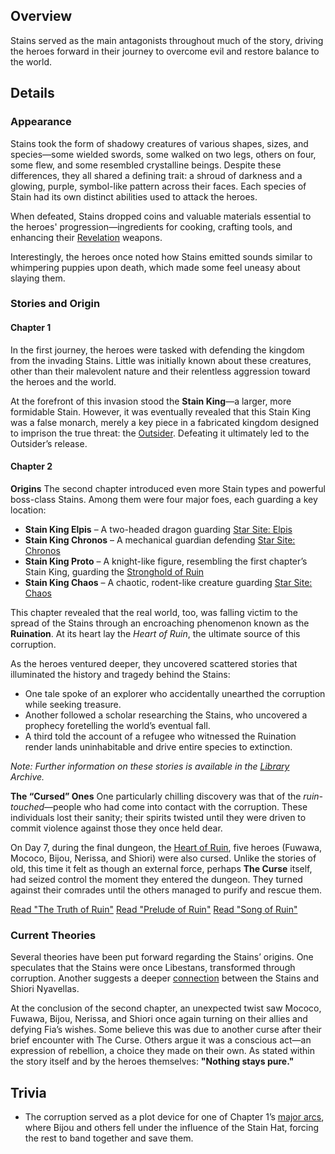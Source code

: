 <!-- title: Stains and Corruption -->
<!-- quote: They brought this upon themselves—Nothing stays pure. -->
<!-- chapters: -1 -->
<!-- images: (Stains Overview #1), (Stains Overview #2), (Stains Concept Art), (Stains in The Chapter 1 Trailer) --->
<!-- model: false -->

## Overview

Stains served as the main antagonists throughout much of the story, driving the heroes forward in their journey to overcome evil and restore balance to the world.

## Details

### Appearance

Stains took the form of shadowy creatures of various shapes, sizes, and species—some wielded swords, some walked on two legs, others on four, some flew, and some resembled crystalline beings. Despite these differences, they all shared a defining trait: a shroud of darkness and a glowing, purple, symbol-like pattern across their faces. Each species of Stain had its own distinct abilities used to attack the heroes.

When defeated, Stains dropped coins and valuable materials essential to the heroes' progression—ingredients for cooking, crafting tools, and enhancing their [Revelation](#entry:revelations-entry) weapons.

Interestingly, the heroes once noted how Stains emitted sounds similar to whimpering puppies upon death, which made some feel uneasy about slaying them.

### Stories and Origin

#### Chapter 1

In the first journey, the heroes were tasked with defending the kingdom from the invading Stains. Little was initially known about these creatures, other than their malevolent nature and their relentless aggression toward the heroes and the world.

At the forefront of this invasion stood the **Stain King**—a larger, more formidable Stain. However, it was eventually revealed that this Stain King was a false monarch, merely a key piece in a fabricated kingdom designed to imprison the true threat: the [Outsider](#entry:outsider-entry). Defeating it ultimately led to the Outsider’s release.

#### Chapter 2

**Origins**
The second chapter introduced even more Stain types and powerful boss-class Stains. Among them were four major foes, each guarding a key location:

- **Stain King Elpis** – A two-headed dragon guarding [Star Site: Elpis](#entry:star-site-elpis-entry)
- **Stain King Chronos** – A mechanical guardian defending [Star Site: Chronos](#entry:star-site-chronos-entry)
- **Stain King Proto** – A knight-like figure, resembling the first chapter’s Stain King, guarding the [Stronghold of Ruin](#entry:stronghold-of-ruin-entry)
- **Stain King Chaos** – A chaotic, rodent-like creature guarding [Star Site: Chaos](#entry:star-site-chaos-entry)

This chapter revealed that the real world, too, was falling victim to the spread of the Stains through an encroaching phenomenon known as the **Ruination**. At its heart lay the _Heart of Ruin_, the ultimate source of this corruption.

As the heroes ventured deeper, they uncovered scattered stories that illuminated the history and tragedy behind the Stains:

- One tale spoke of an explorer who accidentally unearthed the corruption while seeking treasure.
- Another followed a scholar researching the Stains, who uncovered a prophecy foretelling the world’s eventual fall.
- A third told the account of a refugee who witnessed the Ruination render lands uninhabitable and drive entire species to extinction.

_Note: Further information on these stories is available in the [Library](#entry:library-entry) Archive._

**The “Cursed” Ones**
One particularly chilling discovery was that of the _ruin-touched_—people who had come into contact with the corruption. These individuals lost their sanity; their spirits twisted until they were driven to commit violence against those they once held dear.

On Day 7, during the final dungeon, the [Heart of Ruin](#entry:heart-of-ruin-entry), five heroes (Fuwawa, Mococo, Bijou, Nerissa, and Shiori) were also cursed. Unlike the stories of old, this time it felt as though an external force, perhaps **The Curse** itself, had seized control the moment they entered the dungeon. They turned against their comrades until the others managed to purify and rescue them.

[Read "The Truth of Ruin"](#text:the-truth-of-ruin)
[Read "Prelude of Ruin"](#text:prelude-of-ruin)
[Read "Song of Ruin"](#text:song-of-ruin)

### Current Theories

Several theories have been put forward regarding the Stains’ origins. One speculates that the Stains were once Libestans, transformed through corruption. Another suggests a deeper [connection](https://www.reddit.com/r/Hololive/comments/1fbq036/enreco_theory_about_the_stains/) between the Stains and Shiori Nyavellas.

At the conclusion of the second chapter, an unexpected twist saw Mococo, Fuwawa, Bijou, Nerissa, and Shiori once again turning on their allies and defying Fia’s wishes. Some believe this was due to another curse after their brief encounter with The Curse. Others argue it was a conscious act—an expression of rebellion, a choice they made on their own. As stated within the story itself and by the heroes themselves: **"Nothing stays pure."**

## Trivia

- The corruption served as a plot device for one of Chapter 1’s [major arcs](#entry:storylines-entry), where Bijou and others fell under the influence of the Stain Hat, forcing the rest to band together and save them.
